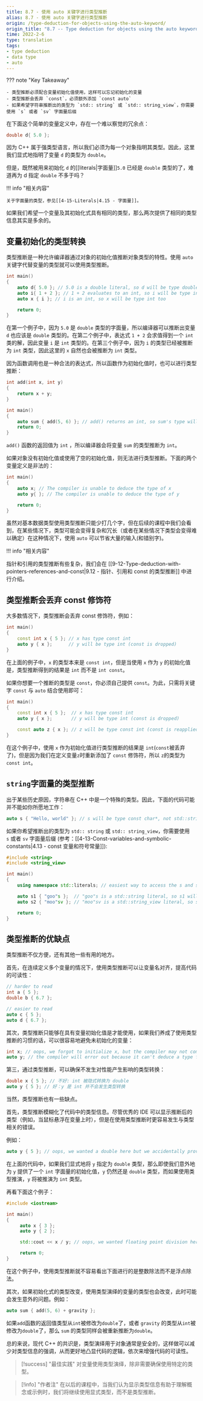 ```yaml
---
title: 8.7 - 使用 auto 关键字进行类型推断
alias: 8.7 - 使用 auto 关键字进行类型推断
origin: /type-deduction-for-objects-using-the-auto-keyword/
origin_title: "8.7 -- Type deduction for objects using the auto keyword"
time: 2022-2-6
type: translation
tags:
- type deduction
- data type
- auto
---
```


??? note "Key Takeaway"

	- 类型推断必须配合变量初始化值使用，这样可以忘记初始化的变量
	- 类型推断会丢弃 `const`，必须额外添加 `const auto`
	- 如果希望字符串推断出的类型为 `std:: string` 或 `std:: string_view`，你需要使用 `s` 或者 `sv` 字面量后缀


在下面这个简单的变量定义中，存在一个难以察觉的冗余点：

```cpp
double d{ 5.0 };
```

因为 C++ 属于强类型语言，所以我们必须为每一个对象指明其类型。因此，这里我们显式地指明了变量 `d` 的类型为 `double`。

但是，既然被用来初始化 `d` 的[[literals|字面量]]`5.0` 已经是 `double` 类型的了，难道再为 d 指定 `double` 不多于吗？

!!! info "相关内容"

    关于字面量的类型，参见[[4-15-Literals|4.15 - 字面量]]。

如果我们希望一个变量及其初始化式具有相同的类型，那么两次提供了相同的类型信息其实是多余的。

## 变量初始化的类型转换

类型推断是一种允许编译器通过对象的初始化值推断对象类型的特性。使用 `auto` 关键字代替变量的类型就可以使用类型推断。

```cpp
int main()
{
    auto d{ 5.0 }; // 5.0 is a double literal, so d will be type double
    auto i{ 1 + 2 }; // 1 + 2 evaluates to an int, so i will be type int
    auto x { i }; // i is an int, so x will be type int too

    return 0;
}
```

在第一个例子中，因为 `5.0` 是 `double` 类型的字面量，所以编译器可以推断出变量 `d` 也应该是 `double` 类型的。在第二个例子中，表达式 `1 + 2` 会求值得到一个 `int` 类的解，因此变量 `i` 是 `int` 类型的。在第三个例子中，因为 `i` 的类型已经被推断为 `int` 类型，因此这里的 `x` 自然也会被推断为 `int` 类型。

因为函数调用也是一种合法的表达式，所以函数作为初始化值时，也可以进行类型推断：

```cpp
int add(int x, int y)
{
    return x + y;
}

int main()
{
    auto sum { add(5, 6) }; // add() returns an int, so sum's type will be deduced to int
    return 0;
}
```

`add()` 函数的返回值为 `int` ，所以编译器会将变量 `sum` 的类型推断为 `int`。

如果对象没有初始化值或使用了空的初始化值，则无法进行类型推断。下面的两个变量定义是非法的：

```cpp
int main()
{
    auto x; // The compiler is unable to deduce the type of x
    auto y{ }; // The compiler is unable to deduce the type of y

    return 0;
}
```

虽然对基本数据类型使用类型推断只能少打几个字，但在后续的课程中我们会看到，在某些情况下，类型可能会变得复杂和冗长（或者在某些情况下类型会变得难以确定）在这种情况下，使用 `auto` 可以节省大量的输入(和错别字)。

!!! info "相关内容"

指针和引用的类型推断有些复杂，我们会在 [[9-12-Type-deduction-with-pointers-references-and-const|9.12 - 指针、引用和 const 的类型推断]] 中进行介绍。

## 类型推断会丢弃 const 修饰符

大多数情况下，类型推断会丢弃 const 修饰符，例如：

```cpp
int main()
{
    const int x { 5 }; // x has type const int
    auto y { x };      // y will be type int (const is dropped)
}
```

在上面的例子中，`x` 的类型本来是 `const int`，但是当使用 `x` 作为 `y` 的初始化值是，类型推断得到的结果是 `int` 而不是 `int const`。

如果你想要一个推断的类型是 `const`，你必须自己提供 `const`。为此，只需将关键字 `const` 与 `auto` 结合使用即可：

```cpp
int main()
{
    const int x { 5 };  // x has type const int
    auto y { x };       // y will be type int (const is dropped)

    const auto z { x }; // z will be type const int (const is reapplied)
}
```

在这个例子中，使用 `x` 作为初始化值进行类型推断的结果是 `int`(`const`被丢弃了)，但是因为我们在定义变量`z`时重新添加了 `const` 修饰符，所以 `z`的类型为 `const int`。

## `string`字面量的类型推断

出于某些历史原因，字符串在 C++ 中是一个特殊的类型。因此，下面的代码可能并不能如你所愿地工作：

```cpp
auto s { "Hello, world" }; // s will be type const char*, not std::string
```

如果你希望推断出的类型为 `std:: string` 或 `std:: string_view`，你需要使用 `s` 或者 `sv` 字面量后缀 (参考：[[4-13-Const-variables-and-symbolic-constants|4.13 - const 变量和符号常量]]):

```cpp
#include <string>
#include <string_view>

int main()
{
    using namespace std::literals; // easiest way to access the s and sv suffixes

    auto s1 { "goo"s };  // "goo"s is a std::string literal, so s1 will be deduced as a std::string
    auto s2 { "moo"sv }; // "moo"sv is a std::string_view literal, so s2 will be deduced as a std::string_view

    return 0;
}
```


## 类型推断的优缺点

类型推断不仅方便，还有其他一些有用的地方。

首先，在连续定义多个变量的情况下，使用类型推断可以让变量名对齐，提高代码的可读性：

```cpp
// harder to read
int a { 5 };
double b { 6.7 };

// easier to read
auto c { 5 };
auto d { 6.7 };
```


其次，类型推断只能够在具有变量初始化值是才能使用，如果我们养成了使用类型推断的习惯的话，可以很容易地避免未初始化的变量：

```cpp
int x; // oops, we forgot to initialize x, but the compiler may not complain
auto y; // the compiler will error out because it can't deduce a type for y
```

第三，通过类型推断，可以确保不发生对性能产生影响的类型转换：

```cpp
double x { 5 }; // 不好: int 被隐式转换为 double
auto y { 5 }; // 好：y 是 int 并不会发生类型转换
```

当然，类型推断也有一些缺点。

首先，类型推断模糊化了代码中的类型信息。尽管优秀的 IDE 可以显示推断后的类型（例如，当鼠标悬浮在变量上时），但是在使用类型推断时更容易发生与类型相关的错误。

例如：
```cpp
auto y { 5 }; // oops, we wanted a double here but we accidentally provided an int literal
```

在上面的代码中，如果我们显式地将 `y` 指定为 `double` 类型，那么即使我们意外地为 `y` 提供了一个 `int` 字面量的初始化值，`y` 仍然还是 `double` 类型，而如果使用类型推演，`y` 将被推演为 `int` 类型。

再看下面这个例子：

```cpp
#include <iostream>

int main()
{
     auto x { 3 };
     auto y { 2 };

     std::cout << x / y; // oops, we wanted floating point division here

     return 0;
}
```

在这个例子中，使用类型推断就不容易看出下面进行的是整数除法而不是浮点除法。

其次，如果初始化式的类型改变，使用类型演绎的变量的类型也会改变，此时可能会发生意外的问题。例如：


```cpp
auto sum { add(5, 6) + gravity };
```


如果`add`函数的返回值类型从`int`被修改为`double`了，或者 `gravity` 的类型从`int`被修改为`double`了，那么 `sum` 的类型同样会被重新推断为`double`。

总的来说，现代 C++ 的共识是，类型演绎用于对象通常是安全的，这样做可以减少对类型信息的强调，从而更好地凸显代码的逻辑，依次来增强代码的可读性。


> [!success] "最佳实践"
> 对变量使用类型演绎，除非需要确保使用特定的类型。

> [!info] "作者注"
> 在以后的课程中，当我们认为显示类型信息有助于理解概念或示例时，我们将继续使用显式类型，而不是类型推断。
	
